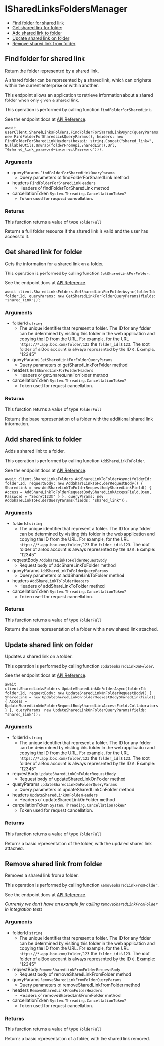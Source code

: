 # ISharedLinksFoldersManager


- [Find folder for shared link](#find-folder-for-shared-link)
- [Get shared link for folder](#get-shared-link-for-folder)
- [Add shared link to folder](#add-shared-link-to-folder)
- [Update shared link on folder](#update-shared-link-on-folder)
- [Remove shared link from folder](#remove-shared-link-from-folder)

## Find folder for shared link

Return the folder represented by a shared link.

A shared folder can be represented by a shared link,
which can originate within the current enterprise or within another.

This endpoint allows an application to retrieve information about a
shared folder when only given a shared link.

This operation is performed by calling function `FindFolderForSharedLink`.

See the endpoint docs at
[API Reference](https://developer.box.com/reference/get-shared-items-folders/).

<!-- sample get_shared_items#folders -->
```
await userClient.SharedLinksFolders.FindFolderForSharedLinkAsync(queryParams: new FindFolderForSharedLinkQueryParams(), headers: new FindFolderForSharedLinkHeaders(boxapi: string.Concat("shared_link=", NullableUtils.Unwrap(folderFromApi.SharedLink).Url, "&shared_link_password=incorrectPassword")));
```

### Arguments

- queryParams `FindFolderForSharedLinkQueryParams`
  - Query parameters of findFolderForSharedLink method
- headers `FindFolderForSharedLinkHeaders`
  - Headers of findFolderForSharedLink method
- cancellationToken `System.Threading.CancellationToken?`
  - Token used for request cancellation.


### Returns

This function returns a value of type `FolderFull`.

Returns a full folder resource if the shared link is valid and
the user has access to it.


## Get shared link for folder

Gets the information for a shared link on a folder.

This operation is performed by calling function `GetSharedLinkForFolder`.

See the endpoint docs at
[API Reference](https://developer.box.com/reference/get-folders-id-get-shared-link/).

<!-- sample get_folders_id#get_shared_link -->
```
await client.SharedLinksFolders.GetSharedLinkForFolderAsync(folderId: folder.Id, queryParams: new GetSharedLinkForFolderQueryParams(fields: "shared_link"));
```

### Arguments

- folderId `string`
  - The unique identifier that represent a folder.  The ID for any folder can be determined by visiting this folder in the web application and copying the ID from the URL. For example, for the URL `https://*.app.box.com/folder/123` the `folder_id` is `123`.  The root folder of a Box account is always represented by the ID `0`. Example: "12345"
- queryParams `GetSharedLinkForFolderQueryParams`
  - Query parameters of getSharedLinkForFolder method
- headers `GetSharedLinkForFolderHeaders`
  - Headers of getSharedLinkForFolder method
- cancellationToken `System.Threading.CancellationToken?`
  - Token used for request cancellation.


### Returns

This function returns a value of type `FolderFull`.

Returns the base representation of a folder with the
additional shared link information.


## Add shared link to folder

Adds a shared link to a folder.

This operation is performed by calling function `AddShareLinkToFolder`.

See the endpoint docs at
[API Reference](https://developer.box.com/reference/put-folders-id-add-shared-link/).

<!-- sample put_folders_id#add_shared_link -->
```
await client.SharedLinksFolders.AddShareLinkToFolderAsync(folderId: folder.Id, requestBody: new AddShareLinkToFolderRequestBody() { SharedLink = new AddShareLinkToFolderRequestBodySharedLinkField() { Access = AddShareLinkToFolderRequestBodySharedLinkAccessField.Open, Password = "Secret123@" } }, queryParams: new AddShareLinkToFolderQueryParams(fields: "shared_link"));
```

### Arguments

- folderId `string`
  - The unique identifier that represent a folder.  The ID for any folder can be determined by visiting this folder in the web application and copying the ID from the URL. For example, for the URL `https://*.app.box.com/folder/123` the `folder_id` is `123`.  The root folder of a Box account is always represented by the ID `0`. Example: "12345"
- requestBody `AddShareLinkToFolderRequestBody`
  - Request body of addShareLinkToFolder method
- queryParams `AddShareLinkToFolderQueryParams`
  - Query parameters of addShareLinkToFolder method
- headers `AddShareLinkToFolderHeaders`
  - Headers of addShareLinkToFolder method
- cancellationToken `System.Threading.CancellationToken?`
  - Token used for request cancellation.


### Returns

This function returns a value of type `FolderFull`.

Returns the base representation of a folder with a new shared
link attached.


## Update shared link on folder

Updates a shared link on a folder.

This operation is performed by calling function `UpdateSharedLinkOnFolder`.

See the endpoint docs at
[API Reference](https://developer.box.com/reference/put-folders-id-update-shared-link/).

<!-- sample put_folders_id#update_shared_link -->
```
await client.SharedLinksFolders.UpdateSharedLinkOnFolderAsync(folderId: folder.Id, requestBody: new UpdateSharedLinkOnFolderRequestBody() { SharedLink = new UpdateSharedLinkOnFolderRequestBodySharedLinkField() { Access = UpdateSharedLinkOnFolderRequestBodySharedLinkAccessField.Collaborators } }, queryParams: new UpdateSharedLinkOnFolderQueryParams(fields: "shared_link"));
```

### Arguments

- folderId `string`
  - The unique identifier that represent a folder.  The ID for any folder can be determined by visiting this folder in the web application and copying the ID from the URL. For example, for the URL `https://*.app.box.com/folder/123` the `folder_id` is `123`.  The root folder of a Box account is always represented by the ID `0`. Example: "12345"
- requestBody `UpdateSharedLinkOnFolderRequestBody`
  - Request body of updateSharedLinkOnFolder method
- queryParams `UpdateSharedLinkOnFolderQueryParams`
  - Query parameters of updateSharedLinkOnFolder method
- headers `UpdateSharedLinkOnFolderHeaders`
  - Headers of updateSharedLinkOnFolder method
- cancellationToken `System.Threading.CancellationToken?`
  - Token used for request cancellation.


### Returns

This function returns a value of type `FolderFull`.

Returns a basic representation of the folder, with the updated shared
link attached.


## Remove shared link from folder

Removes a shared link from a folder.

This operation is performed by calling function `RemoveSharedLinkFromFolder`.

See the endpoint docs at
[API Reference](https://developer.box.com/reference/put-folders-id-remove-shared-link/).

*Currently we don't have an example for calling `RemoveSharedLinkFromFolder` in integration tests*

### Arguments

- folderId `string`
  - The unique identifier that represent a folder.  The ID for any folder can be determined by visiting this folder in the web application and copying the ID from the URL. For example, for the URL `https://*.app.box.com/folder/123` the `folder_id` is `123`.  The root folder of a Box account is always represented by the ID `0`. Example: "12345"
- requestBody `RemoveSharedLinkFromFolderRequestBody`
  - Request body of removeSharedLinkFromFolder method
- queryParams `RemoveSharedLinkFromFolderQueryParams`
  - Query parameters of removeSharedLinkFromFolder method
- headers `RemoveSharedLinkFromFolderHeaders`
  - Headers of removeSharedLinkFromFolder method
- cancellationToken `System.Threading.CancellationToken?`
  - Token used for request cancellation.


### Returns

This function returns a value of type `FolderFull`.

Returns a basic representation of a folder, with the shared link removed.


